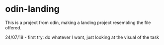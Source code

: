 # odin-landing

This is a project from odin, making a landing project resembling the file offered.

24/07/18 - first try: do whatever I want, just looking at the visual of the task
